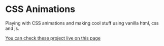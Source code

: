 # CSS Animations

Playing with CSS animations and making cool stuff using vanilla html, css and js.

<a href="https://fairlytales.github.io/CSS_Animations/">You can check these project live on this page</a>
